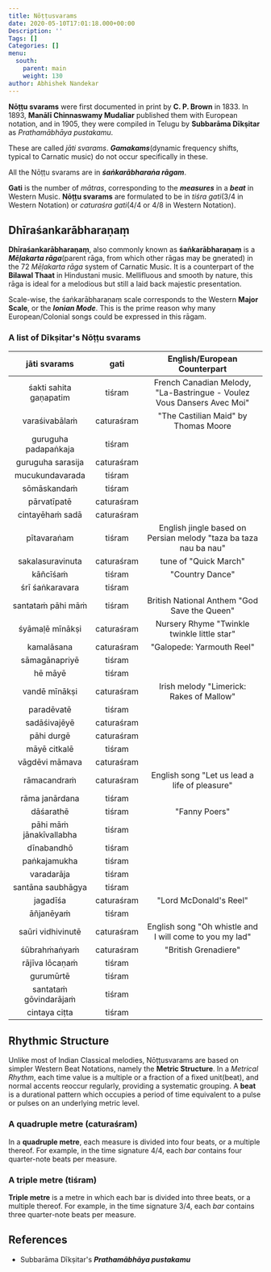 ```yaml
---
title: Nōṭṭusvarams
date: 2020-05-10T17:01:18.000+00:00
Description: ''
Tags: []
Categories: []
menu:
  south:
    parent: main
    weight: 130
author: Abhishek Nandekar
---
```

**Nōṭṭu svarams** were first documented in print by **C. P. Brown** in
1833. In 1893, **Manālī Chinnaswamy Mudaliar** published them with
European notation, and in 1905, they were compiled in Telugu by
**Subbarāma Dīkṣitar** as *Prathamābhāya pustakamu*.

These are called *jāti svarams*. ***Gamakams***(dynamic frequency
shifts, typical to Carnatic music) do not occur specifically in these.

All the Nōṭṭu svarams are in ***śaṅkarābharaṅa rāgam***.

**Gati** is the number of *mātras*, corresponding to the ***measures***
in a ***beat*** in Western Music. **Nōṭṭu svarams** are formulated to be
in *tiśra gati*(3/4 in Western Notation) or *caturaśra gati*(4/4 or 4/8
in Western Notation).

Dhīraśankarābharaṇaṃ
---------------------

**Dhīraśankarābharaṇaṃ**, also commonly known as **śaṅkarābharaṇaṃ** is
a ***Mēḷakarta rāga***(parent rāga, from which other rāgas may be
gnerated) in the 72 *Mēḷakarta rāga* system of Carnatic Music. It is a counterpart of the **Bilawal Thaat** in Hindustani music.
Mellifluous and smooth by nature, this rāga is ideal for a melodious but
still a laid back majestic presentation.

Scale-wise, the śaṅkarābharaṇaṃ scale corresponds to the Western **Major
Scale**, or the ***Ionian Mode***. This is the prime reason why many
European/Colonial songs could be expressed in this rāgam.

### A list of Dīkṣitar's Nōṭṭu svarams

| **jāti svarams** | **gati** |  **English/European Counterpart**|  
|:-------:| :------: |:------------------:|
|   śakti sahita gaṇapatim |      tiśram  |  French Canadian Melody, \"La-Bastringue - Voulez Vous Dansers Avec Moi\"  |
|        varaśivabālaṁ |        caturaśram |  \"The Castilian Maid\" by Thomas Moore|
|  guruguha padapaṅkaja  |     tiśram    |      |
|      guruguha sarasija |     caturaśram |      |
|       mucukundavarada  |       tiśram   |      |
|         sōmāskandaṁ    |       tiśram   |      |
|         pārvatīpatē    |     caturaśram |      |
|       cintayēhaṁ sadā  |     caturaśram |      |
|         pītavaraṅam    |       tiśram   | English jingle based on Persian melody \"taza ba taza nau ba nau\"|
|      sakalasuravinuta  |     caturaśram | tune of \"Quick March\" |
|          kāñcīśaṁ      |       tiśram   | \"Country Dance\"|
|       śrī śaṅkaravara  |       tiśram   | |
|      santataṁ pāhi māṁ |       tiśram   | British National Anthem \"God Save the Queen\"|
|       śyāmaḷē mīnākṣi  |     caturaśram | Nursery Rhyme \"Twinkle twinkle little star\" |
|         kamalāsana     |     caturaśram | \"Galopede: Yarmouth Reel\" |
|        sāmagānapriyē   |       tiśram |    |
|           hē māyē      |       tiśram |    |
|        vandē mīnākṣi   |     caturaśram | Irish melody \"Limerick: Rakes of Mallow\"|
|         paradēvatē     |       tiśram    | |
|        sadāśivajēyē    |     caturaśram  | |
|         pāhi durgē     |     caturaśram  | |
|        māyē citkalē    |       tiśram    | |
|       vāgdēvi māmava   |     caturaśram  | |
|         rāmacandraṁ    |     caturaśram | English song \"Let us lead a life of pleasure\" |
|       rāma janārdana   |       tiśram    |  |
|          dāśarathē     |       tiśram   | \"Fanny Poers\"|
|   pāhi māṁ jānakīvallabha |     tiśram    | |
|         dīnabandhō     |       tiśram    | |
|        paṅkajamukha    |       tiśram    | |
|         varadarāja     |       tiśram    | |
|      santāna saubhāgya |       tiśram    | |
|          jagadīśa      |     caturaśram  |\"Lord McDonald's Reel\"|
|          āñjanēyaṁ     |       tiśram    | |
|      saūri vidhivinutē |     caturaśram | English song \"Oh whistle and I will come to you my lad\"|
|        śūbrahṁaṅyaṁ    |     caturaśram | \"British Grenadiere\"|
|       rājīva lōcaṇaṁ   |       tiśram    | |
|          gurumūrtē     |       tiśram    | |
|    santataṁ gōvindarājaṁ |      tiśram    | |
|        cintaya ciṭta    |      tiśram    | |

Rhythmic Structure
-------------------

Unlike most of Indian Classical melodies, Nōṭṭusvarams are based on simpler Western Beat Notations, namely the **Metric Structure**. In a *Metrical Rhythm*, each time value is a multiple or a fraction of a fixed unit(beat), and normal accents reoccur regularly, providing a systematic grouping. A **beat** is a durational pattern which occupies a period of time equivalent to a pulse or pulses on an underlying metric level.

### A quadruple metre (caturaśram)

In a **quadruple metre**, each measure is divided into four beats, or a multiple thereof. For example, in the time signature 4/4, each *bar* contains four quarter-note beats per measure.

### A triple metre (tiśram)

**Triple metre** is a metre in which each bar is divided into three beats, or a multiple thereof. For example, in the time signature 3/4, each *bar* contains three quarter-note beats per measure.

References
-------------

- Subbarāma Dīkṣitar's ***Prathamābhāya pustakamu***
